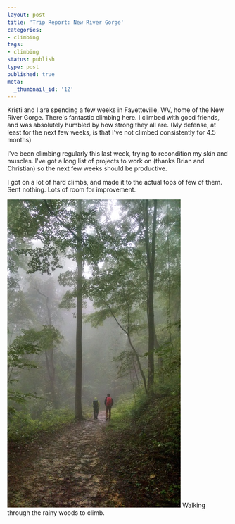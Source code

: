 ```yaml
---
layout: post
title: 'Trip Report: New River Gorge'
categories:
- climbing
tags:
- climbing
status: publish
type: post
published: true
meta:
  _thumbnail_id: '12'
---
```




Kristi and I are spending a few weeks in Fayetteville, WV, home of the New River Gorge. There's fantastic climbing here. I climbed with good friends, and was absolutely humbled by how strong they all are. (My defense, at least for the next few weeks, is that I've not climbed consistently for 4.5 months)



I've been climbing regularly this last week, trying to recondition my skin and muscles. I've got a long list of projects to work on (thanks Brian and Christian) so the next few weeks should be productive.



I got on a lot of hard climbs, and made it to the actual tops of few of them. Sent nothing. Lots of room for improvement.


       
![Walking through the rainy woods to climb.](/squarespace_images/static_556694eee4b0f4ca9cd56729_56035dbbe4b07ebf58d79d16_56036951e4b0b3ab8e420c8d_1443064146553__img.jpg_) Walking through the rainy woods to climb.

